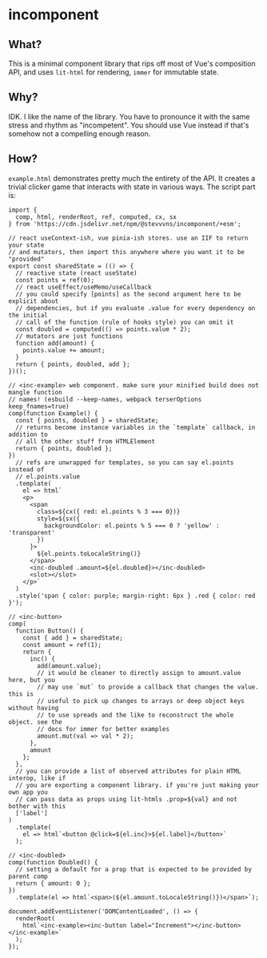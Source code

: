 # incomponent

## What?

This is a minimal component library that rips off most of Vue's composition API, and uses `lit-html` for rendering, `immer` for immutable state.

## Why?
IDK. I like the name of the library. You have to pronounce it with the same stress and rhythm as "incompetent". You should use Vue instead if that's somehow not a compelling enough reason.

## How?
`example.html` demonstrates pretty much the entirety of the API. It creates a trivial clicker game that interacts with state in various ways. The script part is:
```javacript
import {
  comp, html, renderRoot, ref, computed, cx, sx
} from 'https://cdn.jsdelivr.net/npm/@stevvvns/incomponent/+esm';

// react useContext-ish, vue pinia-ish stores. use an IIF to return your state
// and mutators, then import this anywhere where you want it to be "provided"
export const sharedState = (() => {
  // reactive state (react useState)
  const points = ref(0);
  // react useEffect/useMemo/useCallback
  // you could specify [points] as the second argument here to be explicit about
  // dependencies, but if you evaluate .value for every dependency on the initial
  // call of the function (rule of hooks style) you can omit it
  const doubled = computed(() => points.value * 2);
  // mutators are just functions
  function add(amount) {
    points.value += amount;
  }
  return { points, doubled, add };
})();

// <inc-example> web component. make sure your minified build does not mangle function
// names! (esbuild --keep-names, webpack terserOptions keep_fnames=true)
comp(function Example() {
  const { points, doubled } = sharedState;
  // returns become instance variables in the `template` callback, in addition to
  // all the other stuff from HTMLElement
  return { points, doubled };
})
  // refs are unwrapped for templates, so you can say el.points instead of 
  // el.points.value
  .template(
    el => html`
    <p>
      <span
        class=${cx({ red: el.points % 3 === 0})}
        style=${sx({
          backgroundColor: el.points % 5 === 0 ? 'yellow' : 'transparent'
        })
      }>
        ${el.points.toLocaleString()}
      </span>
      <inc-doubled .amount=${el.doubled}></inc-doubled>
      <slot></slot>
    </p>`
  )
  .style('span { color: purple; margin-right: 6px } .red { color: red }');

// <inc-button>
comp(
  function Button() {
    const { add } = sharedState;
    const amount = ref(1);
    return {
      inc() {
        add(amount.value);
        // it would be cleaner to directly assign to amount.value here, but you
        // may use `mut` to provide a callback that changes the value. this is
        // useful to pick up changes to arrays or deep object keys without having
        // to use spreads and the like to reconstruct the whole object. see the
        // docs for immer for better examples
        amount.mut(val => val * 2);
      },
      amount
    };
  },
  // you can provide a list of observed attributes for plain HTML interop, like if
  // you are exporting a component library. if you're just making your own app you
  // can pass data as props using lit-htmls .prop=${val} and not bother with this
  ['label']
)
  .template(
    el => html`<button @click=${el.inc}>${el.label}</button>`
  );

// <inc-doubled>
comp(function Doubled() {
  // setting a default for a prop that is expected to be provided by parent comp
  return { amount: 0 };
})
  .template(el => html`<span>(${el.amount.toLocaleString()})</span>`);

document.addEventListener('DOMContentLoaded', () => {
  renderRoot(
    html`<inc-example><inc-button label="Increment"></inc-button></inc-example>`
  );
});
```


